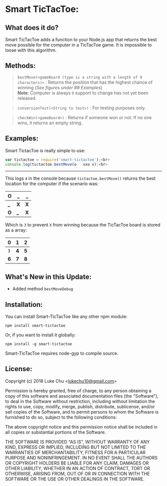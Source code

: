 # Smart TicTacToe:

## What does it do?

Smart TicTacToe adds a function to your Node.js app that returns the best move possible for the computer in a TicTacToe game. It is impossible to loose with this algorithm.

## Methods:
>`bestMove(<gameBoard (type is a string with a length of 9 characters)>` : Returns the position that has the highest chance of winning (*See figures under ## Examples*)<br>**Note**: Computer is always `O` support to change has not yet been released.

>`conversionTest(<String to test>)` : For testing purposes only.

>`checkWin(<gameBoard>)` : Returns if someone won or not. If no one wins, it returns an empty string.
## Examples:

Smart TictacToe is really simple to use:
```javascript
var tictactoe = require('smart-tictactoe');<br>
console.log(tictactoe.bestMove(o   xxo x);<br>
```
___
This logs `4` in the console because `tictactoe.bestMove()` returns the best location for the computer if the scenario was:

  O  |  _  |  _
-----|-----|-----
**_**|**X**|**X**
**O**|**_**   |**X**

Which is `3` to prevent `X` from winning because the TicTacToe board is stored as a array:

  0  |  1  |  2
-----|-----|-----
 `3` |**4**|**5**
**6**|**7**|**8**

## What's New in this Update:

+ Added method `bestMoveDebug`

## Installation:

You can install Smart-TicTacToe like any other npm module:
```
npm install smart-tictactoe
```

Or, if you want to install it globally:
```
npm install -g smart-tictactoe
```

Smart-TicTacToe requires node-gyp to compile source.

## License:

Copyright (c) 2018 Luke Chu <[lukechu10@gmail.com](mailto:lukechu10@gmail.com)>

Permission is hereby granted, free of charge, to any person obtaining a copy
of this software and associated documentation files (the "Software"), to deal
in the Software without restriction, including without limitation the rights
to use, copy, modify, merge, publish, distribute, sublicense, and/or sell
copies of the Software, and to permit persons to whom the Software is
furnished to do so, subject to the following conditions:

The above copyright notice and this permission notice shall be included in all
copies or substantial portions of the Software.

THE SOFTWARE IS PROVIDED "AS IS", WITHOUT WARRANTY OF ANY KIND, EXPRESS OR
IMPLIED, INCLUDING BUT NOT LIMITED TO THE WARRANTIES OF MERCHANTABILITY,
FITNESS FOR A PARTICULAR PURPOSE AND NONINFRINGEMENT. IN NO EVENT SHALL THE
AUTHORS OR COPYRIGHT HOLDERS BE LIABLE FOR ANY CLAIM, DAMAGES OR OTHER
LIABILITY, WHETHER IN AN ACTION OF CONTRACT, TORT OR OTHERWISE, ARISING FROM,
OUT OF OR IN CONNECTION WITH THE SOFTWARE OR THE USE OR OTHER DEALINGS IN THE SOFTWARE.
